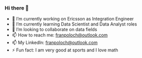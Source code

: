 ### Hi there 👋

- 🔭 I’m currently working on Ericsson as Integration Engineer
- 🌱 I’m currently learning Data Scientist and Data Analyst roles 
- 👯 I’m looking to collaborate on data fields 
- 📫 How to reach me: franpoloch@outlook.com
- 📫 My LinkedIn: [franpoloch@outlook.com](https://www.linkedin.com/in/franciscopolochavez/)
- ⚡ Fun fact: I am very good at sports and I love math
<!--
**FranPolo25/FranPolo25** is a ✨ _special_ ✨ repository because its `README.md` (this file) appears on your GitHub profile.

Here are some ideas to get you started:

- 🔭 I’m currently working on Ericsson as Integration Engineer
- 🌱 I’m currently learning Data Scientist and Data Analyst roles 
- 👯 I’m looking to collaborate on data fields 
- 💬 Ask me about ...
- 📫 How to reach me: ...
- ⚡ Fun fact: I am very good at sports and I love math
-->
